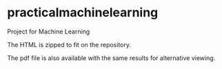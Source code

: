 # practicalmachinelearning

Project for Machine Learning

The HTML is zipped to fit on the repository.

The pdf file is also available with the same results for alternative viewing.

